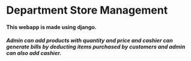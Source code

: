 # Department Store Management

#### This webapp is made using django.

##### Admin can add products with quantity and price and cashier can generate bills by deducting items purchased by customers and admin can also add cashier.
